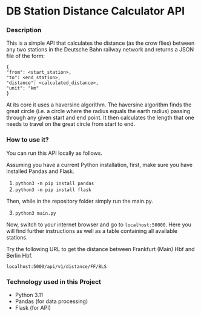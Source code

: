 # DB Station Distance Calculator API

### Description
This is a simple API that calculates the distance (as the crow flies) between any two stations in the Deutsche Bahn railway network and returns a JSON file of the form:

```
{
"from": <start_station>, 
"to": <end_station>,
"distance": <calculated_distance>,
"unit": "km"
}
```

At its core it uses a haversine algorithm. 
The haversine algorithm finds the great circle (i.e. a circle where the radius equals the earth radius) passing through any given start and end point. 
It then calculates the length that one needs to travel on the great circle from start to end.

### How to use it?

You can run this API locally as follows.

Assuming you have a current Python installation, first, make sure you have installed Pandas and Flask. 

1. ```python3 -m pip install pandas```
2. ```python3 -m pip install flask```

Then, while in the repository folder simply run the main.py.

3. ```python3 main.py```

Now, switch to your internet browser and go to ```localhost:50000```.
Here you will find further instructions as well as a table containing all available stations.

Try the following URL to get the distance between Frankfurt (Main) Hbf and Berlin Hbf.

```localhost:5000/api/v1/distance/FF/BLS```


### Technology used in this Project
- Python 3.11
- Pandas (for data processing)
- Flask (for API)
